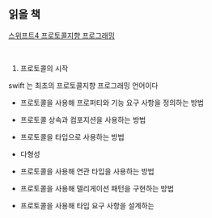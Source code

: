 
## 읽을 책 

[스위프트4 프로토콜지향 프로그래밍](http://www.yes24.com/Product/Goods/65774164)

<br>



01. 프로토콜의 시작

swift 는 최초의 프로토콜지향 프로그래밍 언어이다

- 프로토콜을 사용해 프로퍼티와 기능 요구 사항을 정의하는 방법

- 프로토콜 상속과 컴포지션을 사용하는 방법

- 프로토콜을 타입으로 사용하는 방법

- 다형성

- 프로토콜을 사용해 연관 타입을 사용하는 방법

- 프로토콜을 사용해 델리게이션 패턴을 구현하는 방법

- 프로토콜을 사용해 타입 요구 사항을 설계하는 





